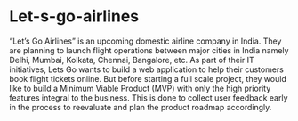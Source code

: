 # Let-s-go-airlines
“Let’s Go Airlines” is an upcoming domestic airline company in India. They are planning to launch flight operations between major cities in India namely Delhi, Mumbai, Kolkata, Chennai, Bangalore, etc. As part of their IT initiatives, Lets Go wants to build a web application to help their customers book flight tickets online. But before starting a full scale project, they would like to build a Minimum Viable Product (MVP) with only the high priority features integral to the business. This is done to collect user feedback early in the process to reevaluate and plan the product roadmap accordingly.


